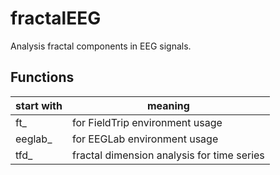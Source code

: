 # fractalEEG
Analysis fractal components in EEG signals.

## Functions
| start with | meaning                                    |
| ---        | ---                                        |
| ft_        | for FieldTrip environment usage            |
| eeglab_    | for EEGLab environment usage               |    
| tfd_       | fractal dimension analysis for time series |
